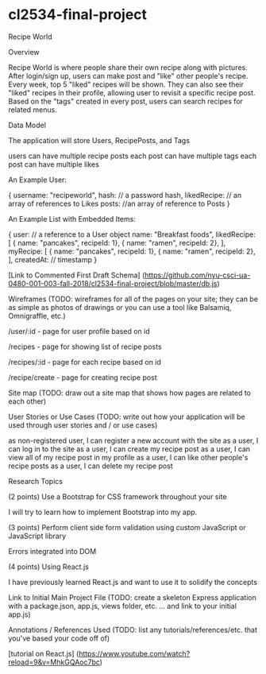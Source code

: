 # cl2534-final-project

Recipe World

Overview

Recipe World is where people share their own recipe along with pictures. After login/sign up, users can make post and "like" other people's recipe. Every week, top 5 "liked" recipes will be shown. They can also see their "liked" recipes in their profile, allowing user to revisit a specific recipe post. Based on the "tags" created in every post, users can search recipes for related menus.   


Data Model

The application will store Users, RecipePosts, and Tags

users can have multiple recipe posts
each post can have multiple tags
each post can have multiple likes



An Example User:

{
  username: "recipeworld",
  hash: // a password hash,
  likedRecipe: // an array of references to Likes
  posts: //an array of reference to Posts
}


An Example List with Embedded Items:

{
  user: // a reference to a User object
  name: "Breakfast foods",
  likedRecipe: [
    { name: "pancakes", recipeId: 1},
    { name: "ramen", recipeId: 2},
  ],
  myRecipe: [
    { name: "pancakes", recipeId: 1},
    { name: "ramen", recipeId: 2},
  ],
  createdAt: // timestamp
}


[Link to Commented First Draft Schema] (https://github.com/nyu-csci-ua-0480-001-003-fall-2018/cl2534-final-project/blob/master/db.js)


Wireframes
(TODO: wireframes for all of the pages on your site; they can be as simple as photos of drawings or you can use a tool like Balsamiq, Omnigraffle, etc.)

/user/:id - page for user profile based on id

/recipes - page for showing list of recipe posts

/recipes/:id - page for each recipe based on id

/recipe/create - page for creating recipe post

Site map
(TODO: draw out a site map that shows how pages are related to each other)

User Stories or Use Cases
(TODO: write out how your application will be used through user stories and / or use cases)

as non-registered user, I can register a new account with the site
as a user, I can log in to the site
as a user, I can create my recipe post
as a user, I can view all of my recipe post in my profile
as a user, I can like other people's recipe posts
as a user, I can delete my recipe post

Research Topics

(2 points) Use a Bootstrap for CSS framework throughout your site

  I will try to learn how to implement Bootstrap into my app.

(3 points)  Perform client side form validation using custom JavaScript or JavaScript library

  Errors integrated into DOM

(4 points) Using React.js

  I have previously learned React.js and want to use it to solidify the concepts


Link to Initial Main Project File
(TODO: create a skeleton Express application with a package.json, app.js, views folder, etc. ... and link to your initial app.js)

Annotations / References Used
(TODO: list any tutorials/references/etc. that you've based your code off of)

[tutorial on React.js] (https://www.youtube.com/watch?reload=9&v=MhkGQAoc7bc)
